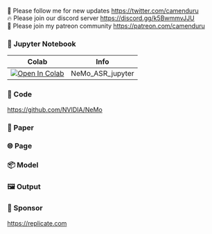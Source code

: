 🐣 Please follow me for new updates https://twitter.com/camenduru <br />
🔥 Please join our discord server https://discord.gg/k5BwmmvJJU <br />
🥳 Please join my patreon community https://patreon.com/camenduru <br />

### 🍊 Jupyter Notebook

| Colab | Info
| --- | --- |
[![Open In Colab](https://colab.research.google.com/assets/colab-badge.svg)](https://colab.research.google.com/github/camenduru/NeMo-ASR-jupyter/blob/main/NeMo_ASR_jupyter.ipynb) | NeMo_ASR_jupyter

### 🧬 Code
https://github.com/NVIDIA/NeMo

### 📄 Paper

### 🌐 Page

### 📦 Model

### 🖼 Output

### 🏢 Sponsor
https://replicate.com
